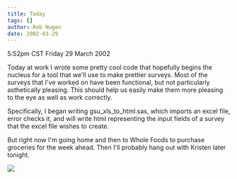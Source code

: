 ```yaml
---
title: Today
tags: []
author: Rob Nugen
date: 2002-03-29
---
```


<title></title>
<p class=date>5:52pm CST Friday 29 March 2002</p>

<p>Today at work I wrote some pretty cool code that hopefully begins
the nucleus for a tool that we'll use to make prettier surveys.  Most
of the surveys that I've worked on have been functional, but not
particularly asthetically pleasing.  This should help us easily make
them more pleasing to the eye as well as work correctly.</p>

<p>Specifically, I began writing gsu_xls_to_html.sas, which imports an
excel file, error checks it, and will write html representing the
input fields of a survey that the excel file wishes to create.</p>

<p>But right now I'm going home and then to Whole Foods to purchase
groceries for the week ahead.  Then I'll probably hang out with
Kristen later tonight.</p>

<p><img src='/images/rob/wL-ROB.gif'/></p>

